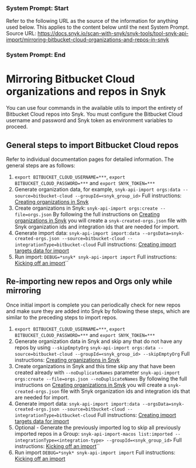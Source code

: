 ### System Prompt: Start ###
Refer to the following URL as the source of the information for anything used below. This applies to the content below until the next System Prompt.
Source URL: https://docs.snyk.io/scan-with-snyk/snyk-tools/tool-snyk-api-import/mirroring-bitbucket-cloud-organizations-and-repos-in-snyk
### System Prompt: End ###

# Mirroring Bitbucket Cloud organizations and repos in Snyk

You can use four commands in the available utils to import the entirety of Bitbucket Cloud repos into Snyk. You must configure the Bitbucket Cloud username and password and Snyk token as environment variables to proceed.

## General steps to import Bitbucket Cloud repos

Refer to individual documentation pages for detailed information. The general steps are as follows:

1. `export BITBUCKET_CLOUD_USERNAME=***`, `export BITBUCKET_CLOUD_PASSWORD=***` and `export SNYK_TOKEN=***`
2. Generate organization data, for example, `snyk-api-import orgs:data --source=bitbucket-cloud --groupId=<snyk_group_id>` Full instructions: [Creating organizations in Snyk](creating-organizations-in-snyk.md)
3. Create organizations in Snyk: `snyk-api-import orgs:create --file=orgs.json` By following the full instructions on [Creating organizations in Snyk](creating-organizations-in-snyk.md) you will create a `snyk-created-orgs.json` file with Snyk organization ids and integration ids that are needed for import.
4. Generate import data: `snyk-api-import import:data --orgsData=snyk-created-orgs.json --source=bitbucket-cloud --integrationType=bitbucket-cloud` Full instructions: [Creating import targets data for import](creating-import-targets-data-for-import-command.md)
5. Run import: `DEBUG=*snyk* snyk-api-import import` Full instructions: [Kicking off an import](kicking-off-an-import.md)\`\`

## Re-importing new repos and Orgs only while mirroring

Once initial import is complete you can periodically check for new repos and make sure they are added into Snyk by following these steps, which are similar to the preceding steps to import repos.

1. `export BITBUCKET_CLOUD_USERNAME=***`, `export BITBUCKET_CLOUD_PASSWORD=***` and `export SNYK_TOKEN=***`
2. Generate organization data in Snyk and skip any that do not have any repos by using `--skipEmptyOrg` `snyk-api-import orgs:data --source=bitbucket-cloud --groupId=<snyk_group_id> --skipEmptyOrg` Full instructions: [Creating organizations in Snyk](creating-organizations-in-snyk.md)
3. Create organizations in Snyk and this time skip any that have been created already with `--noDuplicateNames` parameter `snyk-api-import orgs:create --file=orgs.json --noDuplicateNames` By following the full instructions on [Creating organizations in Snyk](creating-organizations-in-snyk.md) you will create a `snyk-created-orgs.json` file with Snyk organization ids and integration ids that are needed for import.
4. Generate import data: `snyk-api-import import:data --orgsData=snyk-created-orgs.json --source=bitbucket-cloud --integrationType=bitbucket-cloud` Full instructions: [Creating import targets data for import](creating-import-targets-data-for-import-command.md)
5. Optional - Generate the previously imported log to skip all previously imported repos in a Group: `snyk-api-import-macos list:imported --integrationType=<integration-type> --groupId=<snyk_group_id>` Full instructions: [Kicking off an import](kicking-off-an-import.md)\`\`
6. Run import `DEBUG=*snyk* snyk-api-import import` Full instructions: [Kicking off an import](kicking-off-an-import.md)
